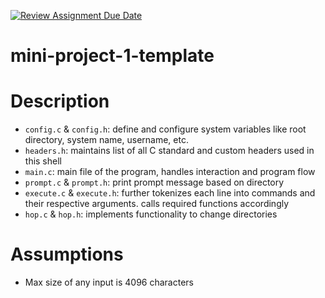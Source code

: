 [![Review Assignment Due Date](https://classroom.github.com/assets/deadline-readme-button-22041afd0340ce965d47ae6ef1cefeee28c7c493a6346c4f15d667ab976d596c.svg)](https://classroom.github.com/a/Qiz9msrr)
# mini-project-1-template

# Description
- `config.c` & `config.h`: define and configure system variables like root directory, system name, username, etc.
- `headers.h`: maintains list of all C standard and custom headers used in this shell
- `main.c`: main file of the program, handles interaction and program flow
- `prompt.c` & `prompt.h`: print prompt message based on directory 
- `execute.c` & `execute.h`: further tokenizes each line into commands and their respective arguments. calls required functions accordingly
-  `hop.c` & `hop.h`: implements functionality to change directories


# Assumptions
- Max size of any input is 4096 characters